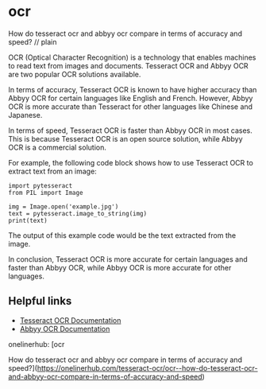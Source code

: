 # ocr

How do tesseract ocr and abbyy ocr compare in terms of accuracy and speed?
// plain

OCR (Optical Character Recognition) is a technology that enables machines to read text from images and documents. Tesseract OCR and Abbyy OCR are two popular OCR solutions available.

In terms of accuracy, Tesseract OCR is known to have higher accuracy than Abbyy OCR for certain languages like English and French. However, Abbyy OCR is more accurate than Tesseract for other languages like Chinese and Japanese.

In terms of speed, Tesseract OCR is faster than Abbyy OCR in most cases. This is because Tesseract OCR is an open source solution, while Abbyy OCR is a commercial solution.

For example, the following code block shows how to use Tesseract OCR to extract text from an image:
```
import pytesseract
from PIL import Image

img = Image.open('example.jpg')
text = pytesseract.image_to_string(img)
print(text)
```
The output of this example code would be the text extracted from the image.

In conclusion, Tesseract OCR is more accurate for certain languages and faster than Abbyy OCR, while Abbyy OCR is more accurate for other languages.

## Helpful links
- [Tesseract OCR Documentation](https://github.com/tesseract-ocr/tesseract/wiki)
- [Abbyy OCR Documentation](https://www.abbyy.com/en-us/developers/ocr-sdk/)

onelinerhub: [ocr

How do tesseract ocr and abbyy ocr compare in terms of accuracy and speed?](https://onelinerhub.com/tesseract-ocr/ocr--how-do-tesseract-ocr-and-abbyy-ocr-compare-in-terms-of-accuracy-and-speed)